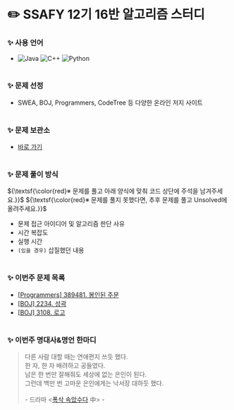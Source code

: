# :pencil2: SSAFY 12기 16반 알고리즘 스터디
### ✨ 사용 언어
- ![Java](https://img.shields.io/badge/Java-007396.svg?&style=for-the-badge&logo=Java&logoColor=white)
  ![C++](https://img.shields.io/badge/C++-00599C.svg?&style=for-the-badge&logo=cplusplus&logoColor=white)
  ![Python](https://img.shields.io/badge/Python-3776AB.svg?&style=for-the-badge&logo=Python&logoColor=white)
<br><br>

### ✨ 문제 선정
- SWEA, BOJ, Programmers, CodeTree 등 다양한 온라인 저지 사이트
<br><br>

### ✨ 문제 보관소
- [바로 가기](https://github.com/jinlaove17/2024_SSAFY_AlgorithmStudy/tree/main/Problem_Archive)
<br><br>

### ✨ 문제 풀이 방식
${\textsf{\color{red}※ 문제를 풀고 아래 양식에 맞춰 코드 상단에 주석을 남겨주세요.}}$
${\textsf{\color{red}※ 문제를 풀지 못했다면, 추후 문제를 풀고 Unsolved에 올려주세요.}}$
- 문제 접근 아이디어 및 알고리즘 판단 사유
- 시간 복잡도
- 실행 시간
- `(있을 경우)` 삽질했던 내용
<br><br>

### ✨ 이번주 문제 목록
- [[Programmers] 389481. 봉인된 주문](https://school.programmers.co.kr/learn/courses/30/lessons/389481)
- [[BOJ] 2234. 성곽](https://www.acmicpc.net/problem/2234)
- [[BOJ] 3108. 로고](https://www.acmicpc.net/problem/3108)
<br><br>

### ✨ 이번주 명대사&명언 한마디
> 다른 사람 대할 때는 연애편지 쓰듯 했다.<br>
한 자, 한 자 배려하고 공들였다.<br>
남은 한 번만 잘해줘도 세상에 없는 은인이 된다.<br>
그런데 백만 번 고마운 은인에게는 낙서장 대하듯 했다.<br><br>
\- 드라마 <[폭삭 속았수다](https://www.youtube.com/shorts/tNb6Jadl-C8) 中> -
